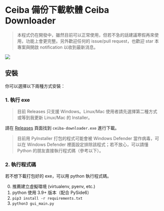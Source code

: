 # Ceiba 備份下載軟體 Ceiba Downloader

> 本程式仍在開發中，雖然目前可以正常使用，但若不急的話建議寒假再來使用，功能上會更完整。另外歡迎任何的 issue/pull request，也歡迎 star 本專案與開啟 notification 以收到最新消息。

![](https://i.imgur.com/TVY3uUD.gif)

## 安裝


你可以選擇以下兩種方式安裝：

### 1. 執行 exe

> 目前 Releases 只支援 Windows。Linux/Mac 使用者請先選擇第二種方式或等到我更新 Linux/Mac 的 Installer。

請在 [Releases](https://github.com/jameshwc/Ceiba-Downloader/releases) 頁面找到 `ceiba-downloader.exe` 進行下載。

> 目前用 PyInstaller 打包的程式可能會被 Windows Defender 當作病毒，可以在 Windows Defender 裡面設定排除該程式；若不放心，可以請懂 Python 的朋友直接執行程式碼（參考以下）。

### 2. 執行程式碼

若不想下載打包好的 exe，可以用 python 執行程式碼。

0. 推薦建立虛擬環境 (virtualenv, pyenv, etc.)
1. python 使用 3.9+ 版本（配合 PySide6）
2. `pip3 install -r requirements.txt`
3. `python3 gui_main.py`